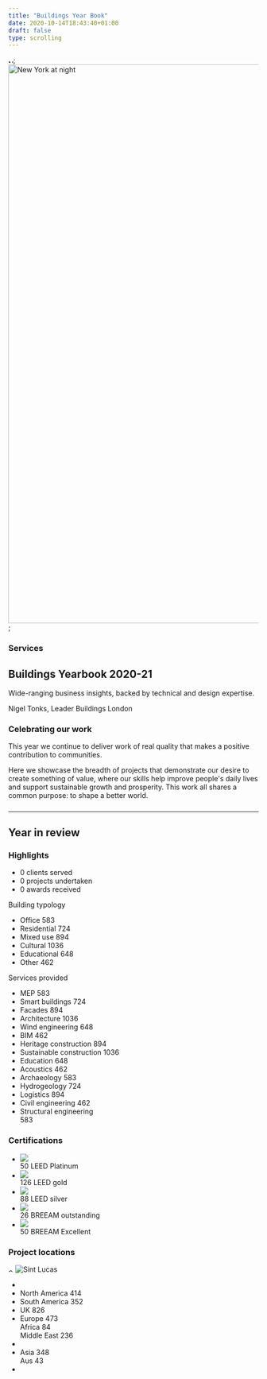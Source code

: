 ```yaml
---
title: "Buildings Year Book"
date: 2020-10-14T18:43:40+01:00
draft: false
type: scrolling
---
```


<section class="fullbleed fullbleed--new fullbleed--hero fullbleed--project fullbleed--video yearbook">
    <div class="fullbleed__inner">
        <div class="overlay"></div>
    	<div class="progressiveMedia">
        	<img src="/-/media/arup/images/expertise/services/advisory-services/advisorybackgroundbanner.jpg?h=6&amp;mw=10&amp;w=10&amp;hash=55B5033B5D49450D45AE55DED0C7456B" class="tempImg" alt="New York at night" width="10" height="6" DisableWebEdit="False" />;
        	<img src="/images/arup-pages/yearbook/brentford-stadium.jpg" class="mainImg" alt="New York at night" width="2000" height="1125" DisableWebEdit="False" />;
    	</div>
		<div class="fullbleed__alt-content">
            <div class="container container--3col">
                <div class="col col__main">
                    <div class="page-info">
                        <div class="page-info__title feature-title">
                            <h3 class="feature-title__label">Services</h3>
                            <h1 class="feature-title__title">Buildings Yearbook 2020-21</h1>
                        </div>
                        <div class="page-info__content">
                            <p class='page-info__copy'></p>
                        </div>
                    </div>
                </div>
            </div>
        </div>
    </div>
    <div class="fullbleed__outer">
        <div class="container">
            <div class="col">
                <div class="page-info page-info--outer">
                    <div class="page-info__content page-info__content--outer">
                        <p class="page-info__copy"><p>Wide-ranging business insights, backed by technical and design expertise.</p></p>
                    </div>
                </div>
            </div>
        </div>
    </div>
</section>
<article>
	<section class="section screen-height flex reveal">
		<!-- intro from Nigel -->
		<section class="split-pic split-pic--flip reveal ">
    		<div class="split-pic__pic-wrap split-pic__pic-wrap--frame">
        		<div class="split-pic__pic split-pic__pic--desktop" style="background-image: url('/images/arup-pages/yearbook/nigel-tonks.jpg')"></div>
       			<div class="split-pic__pic split-pic__pic--mobile" style="background-image: url('/-/media/arup/images/expertise/services/visualisation/storytelling.jpg?mw=720&amp;hash=76FA5D2ABB5330AA9CE2A5BE99CD2860')"></div>
        		<p class="split-pic__caption">Nigel Tonks, Leader Buildings London</p>
    		</div>
    		<div class="split-pic__content">
        		<div class="split-pic__inner">
            		<div class="split-pic__copy">
                		<h3 class="h4">Celebrating our work</h3>
                		<p>This year we continue to deliver work of real quality that makes a positive contribution to communities.</p>
                		<p>Here we showcase the breadth of projects that demonstrate our desire to create something of value, where our skills help improve people's daily lives and support sustainable growth and prosperity. This work all shares a common purpose: to shape a better world.</p>
                    	<h5></h5>
                    	<hr />
                    	<ul class="list list--links">
                    	</ul>
            		</div>
        		</div>
    		</div>
		</section>
		<!-- end intro -->
	</section>
	<section class="section light-grey screen-height flex reveal">
        <h2 class="container">Year in review</h2>
		<div class="container highlights" style="width: 100%;">
            <h3 class="review__heading">Highlights</h2>
			<ul class="three__items">
				<li id="threeOne">
					<span id="clients" class="stat">0</span>
					<span class="stat__label">clients served</span>
				</li>
				<li id="threeTwo">
					<span id="projects" class="stat">0</span>
					<span class="stat__label">projects undertaken</span>
				</li>
				<li id="threeThree">
					<span id="awards" class="stat">0</span>
					<span class="stat__label">awards received</span>
				</li>
			</ul>
        </div>
        <div class="container">
			<div class="graph__container">
                <div class="charts">
                    <div class="chart chart--type">
                        <span class="chart__title">Building typology</span>
                        <ul class="chart--horiz">
                            <li class="chart__bar" style="width: 48%;">
                                <span class="chart__label">
                                    Office
                                </span>
                                <span class="chart__value">
                                    583
                                </span>
                            </li>
                            <li class="chart__bar" style="width: 61%;">
                                <span class="chart__label">
                                    Residential
                                </span>
                                <span class="chart__value">
                                    724
                                </span>
                            </li>
                            <li class="chart__bar" style="width: 75%;">
                                <span class="chart__label">
                                    Mixed use
                                </span>
                                <span class="chart__value">
                                    894
                                </span>
                            </li>
                            <li class="chart__bar" style="width: 90%;">
                                <span class="chart__label">
                                    Cultural
                                </span>
                                <span class="chart__value">
                                    1036
                                </span>
                            </li>
                            <li class="chart__bar" style="width: 54%;">
                                <span class="chart__label">
                                    Educational
                                </span>
                                <span class="chart__value">
                                    648
                                </span>
                            </li>
                            <li class="chart__bar" style="width: 36%;">
                                <span class="chart__label">
                                    Other
                                </span>
                                <span class="chart__value">
                                    462
                                </span>
                            </li>
                        </ul>
                    </div>
			     </div>
            </div>
            <div class="graph__container">
                <div class="charts">
                    <div class="chart chart--services">
                        <span class="chart__title">Services provided</span>
                        <ul class="chart--horiz">
                            <li class="chart__bar" style="width: 48%;">
                                <span class="chart__label">
                                    MEP
                                </span>
                                <span class="chart__value">
                                    583
                                </span>
                            </li>
                            <li class="chart__bar" style="width: 61%;">
                                <span class="chart__label">
                                    Smart buildings
                                </span>
                                <span class="chart__value">
                                    724
                                </span>
                            </li>
                            <li class="chart__bar" style="width: 75%;">
                                <span class="chart__label">
                                    Facades
                                </span>
                                <span class="chart__value">
                                    894
                                </span>
                            </li>
                            <li class="chart__bar" style="width: 90%;">
                                <span class="chart__label">
                                    Architecture
                                </span>
                                <span class="chart__value">
                                    1036
                                </span>
                            </li>
                            <li class="chart__bar" style="width: 54%;">
                                <span class="chart__label">
                                    Wind engineering
                                </span>
                                <span class="chart__value">
                                    648
                                </span>
                            </li>
                            <li class="chart__bar" style="width: 36%;">
                                <span class="chart__label">
                                    BIM
                                </span>
                                <span class="chart__value">
                                    462
                                </span>
                            </li>
                            <li class="chart__bar" style="width: 75%;">
                                <span class="chart__label">
                                    Heritage construction
                                </span>
                                <span class="chart__value">
                                    894
                                </span>
                            </li>
                            <li class="chart__bar" style="width: 90%;">
                                <span class="chart__label">
                                    Sustainable construction
                                </span>
                                <span class="chart__value">
                                    1036
                                </span>
                            </li>
                            <li class="chart__bar" style="width: 54%;">
                                <span class="chart__label">
                                    Education
                                </span>
                                <span class="chart__value">
                                    648
                                </span>
                            </li>
                            <li class="chart__bar" style="width: 36%;">
                                <span class="chart__label">
                                    Acoustics
                                </span>
                                <span class="chart__value">
                                    462
                                </span>
                            </li>
                            <li class="chart__bar" style="width: 48%;">
                                <span class="chart__label">
                                    Archaeology
                                </span>
                                <span class="chart__value">
                                    583
                                </span>
                            </li>
                            <li class="chart__bar" style="width: 61%;">
                                <span class="chart__label">
                                    Hydrogeology
                                </span>
                                <span class="chart__value">
                                    724
                                </span>
                            </li>
                            <li class="chart__bar" style="width: 36%;">
                                <span class="chart__label">
                                    Logistics
                                </span>
                                <span class="chart__value">
                                    894
                                </span>
                            </li>
                            <li class="chart__bar" style="width: 75%;">
                                <span class="chart__label">
                                    Civil engineering
                                </span>
                                <span class="chart__value">
                                    462
                                </span>
                            </li>
                            <li class="chart__bar" style="width: 36%;">
                                <span class="chart__label">
                                    Structural engineering
                                </span>
                                <span class="chart__value">
                                    583
                                </span>
                            </li>
                        </ul>
                    </div>
                 </div>
            </div>
        </div>
        <div class="container certifications">
            <h3 class="review__heading">Certifications</h2>
			<ul class="five__items">
				<li>
                    <div class="image__container">
                        <img src="/images/arup-pages/yearbook/award-v2.jpg"/>
                    </div>
                    <span class="award__number">50</span>
                    <span class="award__label">LEED Platinum</span>            
                </li>
				<li>
                    <div class="image__container">
                        <img src="/images/arup-pages/yearbook/award-v2.jpg"/>
                    </div>
                    <span class="award__number">126</span>
                    <span class="award__label">LEED gold</span> 
                </li>
				<li>
                    <div class="image__container">
                        <img src="/images/arup-pages/yearbook/award-v2.jpg"/>
                    </div>
                    <span class="award__number">88</span>
                    <span class="award__label">LEED silver</span> 
                </li>
				<li>
                    <div class="image__container">
                        <img src="/images/arup-pages/yearbook/award-v2.jpg"/>
                    </div>
                    <span class="award__number">26</span>
                    <span class="award__label">BREEAM outstanding</span> 
                </li>
				<Li>
                    <div class="image__container">
                        <img src="/images/arup-pages/yearbook/award-v2.jpg"/>
                    </div>
                    <span class="award__number">50</span>
                    <span class="award__label">BREEAM Excellent</span>             
                </Li>
			</ul>
		</div>
        <section class="map__container">
            <div class="progressiveMedia">
                <h3 class="review__heading">Project locations</h2>
                <img alt="Sint Lucas" class="tempImg" height="6" src="/images/arup-pages/yearbook/world-map.png" width="10"> 
                <img alt="Sint Lucas" class="mainImg" src="/images/arup-pages/yearbook/world-map.png">
                <ul class="map__locations">
                    <li>
                    </li>
                    <li>
                        <div class="map__label america">
                            <span class="continent">North America</span>
                            <span class="projects">414</span>
                        </div>
                    </li>
                    <li>
                        <div class="map__label south__america">
                            <span class="continent">South America</span>
                            <span class="projects">352</span>
                        </div>
                    </li>
                    <li>
                        <div class="map__label uk">
                            <span class="continent">UK</span>
                            <span class="projects">826</span>
                        </div>
                    </li>
                    <lI>
                        <div class="map__label europe">
                            <span class="continent">Europe</span>
                            <span class="projects">473</span>
                        </div>
                        <div class="map__label africa">
                            <span class="continent">Africa</span>
                            <span class="projects">84</span>
                        </div>
                        <div class="map__label middle__east">
                            <span class="continent">Middle East</span>
                            <span class="projects">236</span>
                        </div>
                    </lI>
                    <li></li>
                    <li>
                        <div class="map__label asia">
                            <span class="continent">Asia</span>
                            <span class="projects">348</span>
                        </div>
                        <div class="map__label aus">
                            <span class="continent">Aus</span>
                            <span class="projects">43</span>
                        </div>
                    </li>
                    <li></li>
                </ul>
            </div>
        </section>
	</section>
</article>
